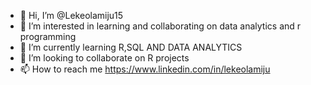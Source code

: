 - 👋 Hi, I’m @Lekeolamiju15
- 👀 I’m interested in learning and collaborating on data analytics and r programming
- 🌱 I’m currently learning R,SQL AND DATA ANALYTICS
- 💞️ I’m looking to collaborate on R projects
- 📫 How to reach me https://www.linkedin.com/in/lekeolamiju

<!---
Lekeolamiju15/Lekeolamiju15 is a ✨ special ✨ repository because its `README.md` (this file) appears on your GitHub profile.
You can click the Preview link to take a look at your changes.
--->
